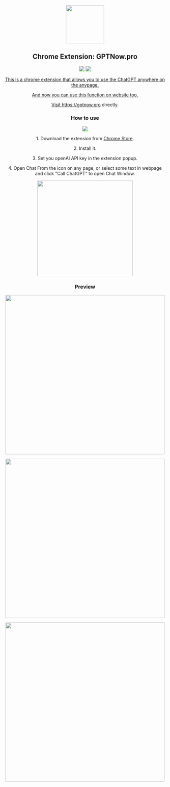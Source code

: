 <p align="center">
<img src="https://user-images.githubusercontent.com/897401/233986314-8edadcc3-0900-4630-9851-611244875e29.png" width="120"/>
</p>

<h2 align="center">Chrome Extension: GPTNow.pro</h2>
<p></p>
<p align="center">
  <a href="https://chrome.google.com/webstore/detail/chatgpt-anywhere-chat-on/jcfkfnhebnhaldhlgfiaglpcjkdikbhc"><img src="https://img.shields.io/badge/Download%20from-Chrome%20Store-green?&labelColor=000&style=for-the-badge&logo=googlechrome" /></a>
  <a href="https://gptnow.pro"><img src="https://img.shields.io/badge/Visit%20on-https%3A%2F%2Fgptnow.pro-green?&labelColor=000&style=for-the-badge&logo=safari" />
</p>

<p align="center">This is a chrome extension that allows you to use the ChatGPT anywhere on the anypage. </p>

<p align="center">And now you can use this function on website too.</p>

<p align="center">Visit <a href="https://gptnow.pro">https://gptnow.pro</a> directly.</p>

 <h3 align="center">How to use</h3>
<p></p>
<p align="center"><a href="https://chrome.google.com/webstore/detail/chatgpt-anywhere-chat-on/jcfkfnhebnhaldhlgfiaglpcjkdikbhc"><img src="https://user-images.githubusercontent.com/897401/233967967-03e1f658-907f-4d61-9e94-5aa894769b10.svg"/></a></p>


<p align="center">1. Download the extension from <a href="https://chrome.google.com/webstore/detail/chatgpt-anywhere-chat-on/jcfkfnhebnhaldhlgfiaglpcjkdikbhc">Chrome Store</a>.</p>

<p align="center">2. Install it.</p>

<p align="center">3. Set you openAI API key in the extension popup.</p>

<p align="center">4. Open Chat From the icon on any page, or select some text in webpage and click "Call ChatGPT" to open Chat Window.</p>

<p align="center"><img src="https://user-images.githubusercontent.com/897401/233968646-7c4b277c-c0a7-47b1-a66c-1578d78e5539.png" width="300" /></p>


 <h3 align="center">Preview</h3>

<p align="center"><img src="https://user-images.githubusercontent.com/897401/233962454-f511123f-b9bf-46cb-88cc-7fea04da1b89.png" width="500" /></p>

<p align="center"><img src="https://user-images.githubusercontent.com/897401/233962501-c1ac3dc5-994d-4080-a2b7-eac228e6a7e1.png" width="500" /></p>

<p align="center"><img src="https://user-images.githubusercontent.com/897401/233962528-965024e6-f23d-48f2-83a6-e221d3f61e12.png" width="500" /></p>
